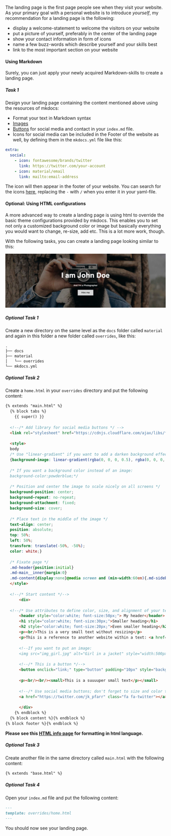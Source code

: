 The landing page is the first page people see when they visit your website. As your primary goal with a personal website is to introduce *yourself*, my recommendation for a landing page is the following:

- display a welcome-statement to welcome the visitors on your website
- put a picture of yourself, preferably in the center of the landing page
- show your contact information in form of icons 
- name a few buzz-words which describe yourself and your skills best
- link to the most important section on your website

#### Using Markdown 

Surely, you can just apply your newly acquired Markdown-skills to create a landing page. 

##### Task 1

Design your landing page containing the content mentioned above using the resources of mkdocs:

- Format your text in Markdown syntax
- [Images]
- [Buttons] for social media and contact in your `index.md` file. 
- Icons for social media can be included in the Footer of the website as well, by defining them in the `mkdocs.yml` file like this:
```yaml
extra:
  social:
    - icon: fontawesome/brands/twitter
      link: https://twitter.com/your-account
    - icon: material/email
      link: mailto:email-address
```
The icon will then appear in the footer of your website. You can search for the icons [here], replacing the `-` with `/` when you enter it in your yaml-file. 

#### Optional: Using HTML configurations

A more advanced way to create a landing page is using html to override the basic theme configurations provided by mkdocs. This enables you to set not only a customized background color or image but basically everything you would want to change, re-size, add etc. This is a lot more work, though. 

With the following tasks, you can create a landing page looking similar to this:

![landing](assets/images/example_landing.png)

##### Optional Task 1

Create a new directory on the same level as the `docs` folder called `material` and again in this folder a new folder called `overrides`, like this:
```
.
├── docs
├── material
│   └── overrides
└── mkdocs.yml
```

##### Optional Task 2

Create a `home.html` in your `overrides` directory and put the following content:
```html
{% extends "main.html" %}
  {% block tabs %}
    {{ super() }}

  <!--/* Add library for social media buttons */ -->  
  <link rel="stylesheet" href="https://cdnjs.cloudflare.com/ajax/libs/font-awesome/4.7.0/css/font-awesome.min.css">    
    
  <style>
  body 
  /* Use "linear-gradient" if you want to add a darken background effect to the image. This will make the text easier to read */
  {background-image: linear-gradient(rgba(0, 0, 0, 0.5), rgba(0, 0, 0, 0.5)), url('../assets/images/landing.png'); 
    
  /* If you want a background color instead of an image: 
  background-color:powderblue;*/

  /* Position and center the image to scale nicely on all screens */
  background-position: center;
  background-repeat: no-repeat;
  background-attachment: fixed; 
  background-size: cover;

  /* Place text in the middle of the image */
  text-align: center;
  position: absolute;
  top: 50%;
  left: 50%;
  transform: translate(-50%, -50%);
  color: white;}

  /* Fixate page */
  .md-header{position:initial}
  .md-main__inner{margin:0}
  .md-content{display:none}@media screen and (min-width:60em){.md-sidebar--secondary{display:none}}@media screen and (min-width:76.25em){.md-sidebar--primary{display:none}}
  </style>

  <!--/* Start content */-->
      <div>
            
  <!--/* Use attributes to define color, size, and alignment of your text; for ALL of the text, not just the header */-->
      <header style="color:white; font-size:50px;"> My header</header>
      <h1 style="color:white; font-size:30px;">Smaller heading</h1> 
      <h2 style="color:white; font-size:20px;">Even smaller heading</h2> 
      <p><br/>This is a very small text without resizing</p>
      <p>This is a reference to another website within a text: <a href="url to website">Name</a></p>

      <!--If you want to put an image:
      <img src="img_girl.jpg" alt="Girl in a jacket" style="width:500px;height:600px;">-->
            
      <!--/* This is a button */-->
      <button onclick="link;" type="button" padding="10px" style="background:white; color: black;" >Get started</button>

      <p><br/><br/><small>This is a suuuuper small text</p></small> 

      <!--/* Use social media buttons; don't forget to size and color the button */-->
      <a href="https://twitter.com/jk_pfarr" class="fa fa-twitter"></a>

      </div>
    {% endblock %}
  {% block content %}{% endblock %}
{% block footer %}{% endblock %}        
```

**Please see this [HTML info page] for formatting in html language.**

##### Optional Task 3

Create another file in the same directory called `main.html` with the following content:
```html
{% extends "base.html" %}
```

##### Optional Task 4

Open your `index.md` file and put the following content:
```md
---
template: overrides/home.html
---
```

You should now see your landing page. 

[Images]: https://squidfunk.github.io/mkdocs-material/reference/images/
[Buttons]: https://squidfunk.github.io/mkdocs-material/reference/buttons/
[here]: https://squidfunk.github.io/mkdocs-material/reference/icons-emojis/
[HTML info page]: https://www.w3schools.com/html/default.asp

